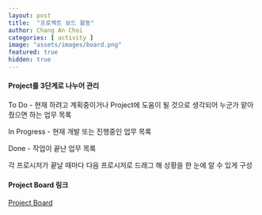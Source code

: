 ```yaml
---
layout: post
title:  "프로젝트 보드 활동"
author: Chang An Choi
categories: [ activity ]
image: "assets/images/board.png"
featured: true
hidden: true
---
```



#### Project를 3단계로 나누어 관리

To Do - 현재 하려고 계획중이거나 Project에 도움이 될 것으로 생각되어 누군가 맡아줬으면 하는 업무 목록

In Progress - 현재 개발 또는 진행중인 업무 목록

Done - 작업이 끝난 업무 목록

각 프로시저가 끝날 때마다 다음 프로시저로 드래그 해 상황을 한 눈에 알 수 있게 구성

#### Project Board 링크
[Project Board](https://github.com/18-2-SKKU-OSS/2018-2-OSS-L1/projects/1)